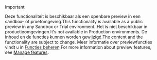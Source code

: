 > [!IMPORTANT]
> <span data-ttu-id="35f2e-101">Deze functionaliteit is beschikbaar als een openbare preview in een sandbox- of proefomgeving.</span><span class="sxs-lookup"><span data-stu-id="35f2e-101">This functionality is available as a public preview in any Sandbox or Trial environment.</span></span> <span data-ttu-id="35f2e-102">Het is niet beschikbaar in productieomgevingen.</span><span class="sxs-lookup"><span data-stu-id="35f2e-102">It's not available in Production environments.</span></span> <span data-ttu-id="35f2e-103">De inhoud en de functies kunnen worden gewijzigd.</span><span class="sxs-lookup"><span data-stu-id="35f2e-103">The content and the functionality are subject to change.</span></span> <span data-ttu-id="35f2e-104">Meer informatie over previewfuncties vindt u in [Functies beheren](../hr-admin-manage-features.md).</span><span class="sxs-lookup"><span data-stu-id="35f2e-104">For more information about preview features, see [Manage features](../hr-admin-manage-features.md).</span></span>